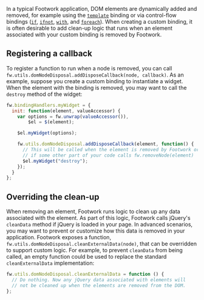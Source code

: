 In a typical Footwork application, DOM elements are dynamically added and removed, for example using the [`template`](template-binding.md) binding or via control-flow bindings ([`if`](if-binding.md), [`ifnot`](ifnot-binding.md), [`with`](with-binding.md), and [`foreach`](foreach-binding.md)). When creating a custom binding, it is often desirable to add clean-up logic that runs when an element associated with your custom binding is removed by Footwork.

## Registering a callback

To register a function to run when a node is removed, you can call `fw.utils.domNodeDisposal.addDisposeCallback(node, callback)`. As an example, suppose you create a custom binding to instantiate a widget. When the element with the binding is removed, you may want to call the `destroy` method of the widget:

```javascript
fw.bindingHandlers.myWidget = {
  init: function(element, valueAccessor) {
    var options = fw.unwrap(valueAccessor()),
        $el = $(element);

    $el.myWidget(options);

    fw.utils.domNodeDisposal.addDisposeCallback(element, function() {
      // This will be called when the element is removed by Footwork or
      // if some other part of your code calls fw.removeNode(element)
      $el.myWidget("destroy");
    });
  }
};
```

## Overriding the clean-up

When removing an element, Footwork runs logic to clean up any data associated with the element. As part of this logic, Footwork calls jQuery's `cleanData` method if jQuery is loaded in your page. In advanced scenarios, you may want to prevent or customize how this data is removed in your application. Footwork exposes a function, `fw.utils.domNodeDisposal.cleanExternalData(node)`, that can be overridden to support custom logic. For example, to prevent `cleanData` from being called, an empty function could be used to replace the standard `cleanExternalData` implementation:

```javascript
fw.utils.domNodeDisposal.cleanExternalData = function () {
  // Do nothing. Now any jQuery data associated with elements will
  // not be cleaned up when the elements are removed from the DOM.
};
```
